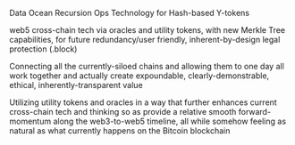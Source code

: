 Data Ocean Recursion Ops Technology for Hash-based Y-tokens

web5 cross-chain tech via oracles and utility tokens, with new Merkle Tree capabilities, for future redundancy/user friendly, inherent-by-design legal protection (.block)

Connecting all the currently-siloed chains and allowing them to one day all work together and actually create expoundable, clearly-demonstrable, ethical, inherently-transparent value

Utilizing utility tokens and oracles in a way that further enhances current cross-chain tech and thinking so as provide a relative smooth forward-momentum along the web3-to-web5 timeline, all while somehow feeling as natural as what currently happens on the Bitcoin blockchain
